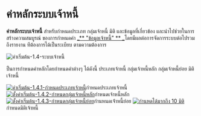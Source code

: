 # ค่าหลักระบบเจ้าหนี้

**ค่าหลักระบบเจ้าหนี้** สำหรับกำหนดประเภท กลุ่มเจ้าหนี้ มิติ
และข้อมูลที่เกี่ยวข้อง และนำไปช่วยในการสร้างความสมบูรณ์ ของการกำหนดค่า [ _**
"ข้อมูลเจ้าหนี้" **
_](http://www.smlaccount.com/manual/?page_id=988)โดยมีผลต่อการจัดการระบบต่อไปรวมถึงรายงาน
ทีต้องการได้เป็นระเบียบ ตามความต้องการ

![ค่าเริ่มต้น-1.4-ระบบเจ้าหนี้](http://www.smlaccount.com/manual/wp-content/uploads/2017/10/ค่าเริ่มต้น-1.4-ระบบเจ้าหนี้.jpg)

ป็นการกำหนดค่าหลักโดยกำหนดค่าต่างๆ ได้ดังนี้ ประเภทเจ้าหนี้ กลุ่มเจ้าหนี้หลัก
กลุ่มเจ้าหนี้ย่อย มิติเจ้าหนี้

[![ค่าเริ่มต้น-1.4.1-กำหนดประเภทเจ้าหนี้](http://www.smlaccount.com/manual/wp-content/uploads/2017/10/ค่าเริ่มต้น-1.4.1-กำหนดประเภทเจ้าหนี้.jpg)](http://www.smlaccount.com/manual/wp-content/uploads/2017/10/ค่าเริ่มต้น-1.4.1-กำหนดประเภทเจ้าหนี้.jpg)กำหนดประเภทเจ้าหนี้
[![ตั้งค่าเริ่มต้น-1.4.2-กำหนดกลุ่มเจ้าหนี้หลัก](http://www.smlaccount.com/manual/wp-content/uploads/2017/10/ตั้งค่าเริ่มต้น-1.4.2-กำหนดกลุ่มเจ้าหนี้หลัก.jpg)](http://www.smlaccount.com/manual/wp-content/uploads/2017/10/ตั้งค่าเริ่มต้น-1.4.2-กำหนดกลุ่มเจ้าหนี้หลัก.jpg)กำหนดเจ้าหนี้หลัก
[![ตั้งค่าเริ่มต้น-1.4.3-กำหนดกลุ่มเจ้าหนี้ย่อย](http://www.smlaccount.com/manual/wp-content/uploads/2017/10/ตั้งค่าเริ่มต้น-1.4.3-กำหนดกลุ่มเจ้าหนี้ย่อย.jpg)](http://www.smlaccount.com/manual/wp-content/uploads/2017/10/ตั้งค่าเริ่มต้น-1.4.3-กำหนดกลุ่มเจ้าหนี้ย่อย.jpg)กำนหนดเจ่้าหนี้ย่อย
[![กำนหดได้มากถึง  10 มิติ](http://www.smlaccount.com/manual/wp-content/uploads/2017/10/ตั้งค่าเริ่มต้น-1.4.4-กำหนดมิติเจ้าหนี้.jpg)](http://www.smlaccount.com/manual/wp-content/uploads/2017/10/ตั้งค่าเริ่มต้น-1.4.4-กำหนดมิติเจ้าหนี้.jpg)กำหนดมิติเจ้าหนี้

